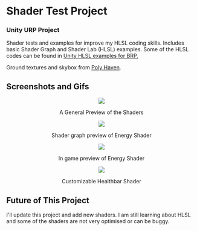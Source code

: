 <h1>Shader Test Project</h1>
<h3>Unity URP Project</h3>
<p>Shader tests and examples for improve my HLSL coding skills. Includes basic Shader Graph and Shader Lab (HLSL) examples. Some of the HLSL codes can be found in <a href="https://docs.unity3d.com/6000.2/Documentation/Manual/built-in-shader-examples.html"> Unity HLSL examples for BRP.</a> </p>
<p>Ground textures and skybox from <a href="https://polyhaven.com/">Poly Haven</a>. </p>

<h2>Screenshots and Gifs</h2>
<div align=center>
<img src="https://github.com/user-attachments/assets/10a70e75-7562-429b-94d9-ee640b1919e7"/>
<p>A General Preview of the Shaders</p>

<img src="https://github.com/user-attachments/assets/7fa83292-302f-4adc-9215-3175b301604a"/>
<p>Shader graph preview of Energy Shader</p>

<img src="https://github.com/user-attachments/assets/e500fa06-5122-41e4-a33f-dd004dfb29eb"/>
<p>In game preview of Energy Shader</p>

<img src="https://github.com/user-attachments/assets/ada76e28-4325-46b2-b915-45925e1f26da"/>
<p>Customizable Healthbar Shader</p>
</div>

<h2>Future of This Project</h2>
<p>I'll update this project and add new shaders. I am still learning about HLSL and some of the shaders are not very optimised or can be buggy. </p>
